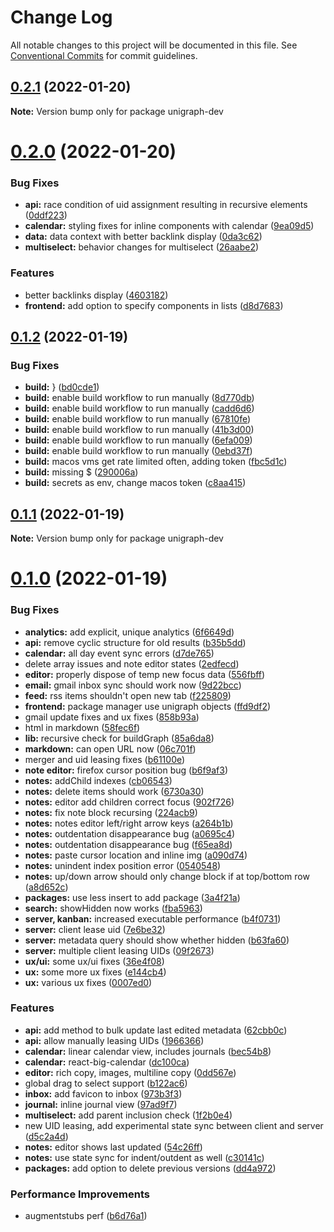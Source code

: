 # Change Log

All notable changes to this project will be documented in this file.
See [Conventional Commits](https://conventionalcommits.org) for commit guidelines.

## [0.2.1](https://github.com/TheExGenesis/unigraph-dev/compare/v0.2.0...v0.2.1) (2022-01-20)

**Note:** Version bump only for package unigraph-dev





# [0.2.0](https://github.com/TheExGenesis/unigraph-dev/compare/v0.1.2...v0.2.0) (2022-01-20)


### Bug Fixes

* **api:** race condition of uid assignment resulting in recursive elements ([0ddf223](https://github.com/TheExGenesis/unigraph-dev/commit/0ddf2230ac012fe6aeb5ccc9632cd53080a862a9))
* **calendar:** styling fixes for inline components with calendar ([9ea09d5](https://github.com/TheExGenesis/unigraph-dev/commit/9ea09d542ebf4943953c1b2b16c9e00c09fb7a9e))
* **data:** data context with better backlink display ([0da3c62](https://github.com/TheExGenesis/unigraph-dev/commit/0da3c6264be33c62e7346e4ff91e9fb48d976685))
* **multiselect:** behavior changes for multiselect ([26aabe2](https://github.com/TheExGenesis/unigraph-dev/commit/26aabe287556178569559f97b265e3a95bd0e28e))


### Features

* better backlinks display ([4603182](https://github.com/TheExGenesis/unigraph-dev/commit/460318271e48209b59290a5d9ec23c9d76faf2f5))
* **frontend:** add option to specify components in lists ([d8d7683](https://github.com/TheExGenesis/unigraph-dev/commit/d8d7683fedf65c5c8c697eeb214b40337de0f1f5))





## [0.1.2](https://github.com/TheExGenesis/unigraph-dev/compare/v0.1.1...v0.1.2) (2022-01-19)


### Bug Fixes

* **build:** } ([bd0cde1](https://github.com/TheExGenesis/unigraph-dev/commit/bd0cde1983fb553e9c6829f1c2f9f5c85a47382c))
* **build:** enable build workflow to run manually ([8d770db](https://github.com/TheExGenesis/unigraph-dev/commit/8d770dbb63571aea4d8059287ef2f4e597c665a1))
* **build:** enable build workflow to run manually ([cadd6d6](https://github.com/TheExGenesis/unigraph-dev/commit/cadd6d66cb43ab644ac820ba483afb68987328b1))
* **build:** enable build workflow to run manually ([67810fe](https://github.com/TheExGenesis/unigraph-dev/commit/67810fe57eb275aaed4fb9bb943b0aaf4945c383))
* **build:** enable build workflow to run manually ([41b3d00](https://github.com/TheExGenesis/unigraph-dev/commit/41b3d00417d3f6f027d43fce5fb99e8c029f68a6))
* **build:** enable build workflow to run manually ([6efa009](https://github.com/TheExGenesis/unigraph-dev/commit/6efa00936596184e7cb4b69db1a8484b49039df3))
* **build:** enable build workflow to run manually ([0ebd37f](https://github.com/TheExGenesis/unigraph-dev/commit/0ebd37f386729f0ec8d818b17a97c15b81001cb9))
* **build:** macos  vms get rate limited often, adding token ([fbc5d1c](https://github.com/TheExGenesis/unigraph-dev/commit/fbc5d1cdcb05a534b94c5877c99da0501b257855))
* **build:** missing $ ([290006a](https://github.com/TheExGenesis/unigraph-dev/commit/290006aa3291c0d7057faf5e9ed2a34f632a3d80))
* **build:** secrets as env, change macos token ([c8aa415](https://github.com/TheExGenesis/unigraph-dev/commit/c8aa41594b029e733f1f487d9c4bcb1cb492bc50))





## [0.1.1](https://github.com/TheExGenesis/unigraph-dev/compare/v0.1.0...v0.1.1) (2022-01-19)

**Note:** Version bump only for package unigraph-dev





# [0.1.0](https://github.com/TheExGenesis/unigraph-dev/compare/v0.0.1...v0.1.0) (2022-01-19)


### Bug Fixes

* **analytics:** add explicit, unique analytics ([6f6649d](https://github.com/TheExGenesis/unigraph-dev/commit/6f6649d8945de3886cd61e541a28cc9de14b21f9))
* **api:** remove cyclic structure for old results ([b35b5dd](https://github.com/TheExGenesis/unigraph-dev/commit/b35b5dd7950ed4ba021c971ace5c141bf3cd4539))
* **calendar:** all day event sync errors ([d7de765](https://github.com/TheExGenesis/unigraph-dev/commit/d7de76589961ba53d6dbe57bf7bba716794a0a28))
* delete array issues and note editor states ([2edfecd](https://github.com/TheExGenesis/unigraph-dev/commit/2edfecd498467b31e86777da7336cbc2379a32eb))
* **editor:** properly dispose of temp new focus data ([556fbff](https://github.com/TheExGenesis/unigraph-dev/commit/556fbff742b48e825eb5f379e37e33dc53130474))
* **email:** gmail inbox sync should work now ([9d22bcc](https://github.com/TheExGenesis/unigraph-dev/commit/9d22bcc4534bf1b28f9db9ec431229399e9c78d9))
* **feed:** rss items shouldn't open new tab ([f225809](https://github.com/TheExGenesis/unigraph-dev/commit/f225809fc033160cbfe29433147c16bd47e122c5))
* **frontend:** package manager use unigraph objects ([ffd9df2](https://github.com/TheExGenesis/unigraph-dev/commit/ffd9df23d7cdb16d433f3312ceaae494cb6a1d12))
* gmail update fixes and ux fixes ([858b93a](https://github.com/TheExGenesis/unigraph-dev/commit/858b93a137d4272f860914828543bf0271885741))
* html in markdown ([58fec6f](https://github.com/TheExGenesis/unigraph-dev/commit/58fec6f6b4dd31ba548a0939aa34dc4ab85b715f))
* **lib:** recursive check for buildGraph ([85a6da8](https://github.com/TheExGenesis/unigraph-dev/commit/85a6da8740959839468f1372768ca6349d3de8d0))
* **markdown:** can open URL now ([06c701f](https://github.com/TheExGenesis/unigraph-dev/commit/06c701f9ad445dd90b02b02d34250601cabc27a5))
* merger and uid leasing fixes ([b61100e](https://github.com/TheExGenesis/unigraph-dev/commit/b61100ed74bc32ee6844073c4bb050a9a4abe975))
* **note editor:** firefox cursor position bug ([b6f9af3](https://github.com/TheExGenesis/unigraph-dev/commit/b6f9af35c468dbc4f6f5e256f557d952c42aed3c))
* **notes:** addChild indexes ([cb06543](https://github.com/TheExGenesis/unigraph-dev/commit/cb06543bdf45a022731f371f19d12dac02db42cb))
* **notes:** delete items should work ([6730a30](https://github.com/TheExGenesis/unigraph-dev/commit/6730a30395cce4f16f7d5212774dbebb4310003d))
* **notes:** editor add children correct focus ([902f726](https://github.com/TheExGenesis/unigraph-dev/commit/902f72691ab104f4cf0091401a0d94662a9a4ad0))
* **notes:** fix note block recursing ([224acb9](https://github.com/TheExGenesis/unigraph-dev/commit/224acb904bfa3615b8170547a97024b276741406))
* **notes:** notes editor left/right arrow keys ([a264b1b](https://github.com/TheExGenesis/unigraph-dev/commit/a264b1bf8bb78be841ee52a5aec1b80656abfb37))
* **notes:** outdentation disappearance bug ([a0695c4](https://github.com/TheExGenesis/unigraph-dev/commit/a0695c4a1260ddc2778cbde5fb90dc1d6337aecf))
* **notes:** outdentation disappearance bug ([f65ea8d](https://github.com/TheExGenesis/unigraph-dev/commit/f65ea8d23f70b02f4c4589eebfa6661669965b8f))
* **notes:** paste cursor location and inline img ([a090d74](https://github.com/TheExGenesis/unigraph-dev/commit/a090d743a39df736a62714d1556f89b69c8df9b9))
* **notes:** unindent index position error ([0540548](https://github.com/TheExGenesis/unigraph-dev/commit/0540548b12f6bbbf287503d80069898ea13b452d))
* **notes:** up/down arrow should only change block if at top/bottom row ([a8d652c](https://github.com/TheExGenesis/unigraph-dev/commit/a8d652cd41ed3dcd7dbfd53a41fba672668a8c4a))
* **packages:** use less insert to add package ([3a4f21a](https://github.com/TheExGenesis/unigraph-dev/commit/3a4f21a76bf7627d9392ce92fbd5b497f0f13c23))
* **search:** showHidden now works ([fba5963](https://github.com/TheExGenesis/unigraph-dev/commit/fba5963866b3ced2c8267be3a93b140a45433815))
* **server, kanban:** increased executable performance ([b4f0731](https://github.com/TheExGenesis/unigraph-dev/commit/b4f0731dca1d94a6c909506b208f5ede47f86684))
* **server:** client lease uid ([7e6be32](https://github.com/TheExGenesis/unigraph-dev/commit/7e6be3252631c93357eef8fdcdaebee9538a1971))
* **server:** metadata query should show whether hidden ([b63fa60](https://github.com/TheExGenesis/unigraph-dev/commit/b63fa60c7d57c9eb504fe31e181539b198c80a0b))
* **server:** multiple client leasing UIDs ([09f2673](https://github.com/TheExGenesis/unigraph-dev/commit/09f2673d0112f28cae929383df494b5988bf0641))
* **ux/ui:** some ux/ui fixes ([36e4f08](https://github.com/TheExGenesis/unigraph-dev/commit/36e4f08a8eaad6f81352e086b99636cdce65bd99))
* **ux:** some more ux fixes ([e144cb4](https://github.com/TheExGenesis/unigraph-dev/commit/e144cb4b56387fe122b89247b92ab816bb2bc447))
* **ux:** various ux fixes ([0007ed0](https://github.com/TheExGenesis/unigraph-dev/commit/0007ed060b0bb1c96d81c5b55965b9aec3ef31ed))


### Features

* **api:** add method to bulk update last edited metadata ([62cbb0c](https://github.com/TheExGenesis/unigraph-dev/commit/62cbb0c6db9e69c984bb41ea201cc9ce19af972c))
* **api:** allow manually leasing UIDs ([1966366](https://github.com/TheExGenesis/unigraph-dev/commit/19663669ca30272acfce37bfcc25d4dd2746e14d))
* **calendar:** linear calendar view, includes journals ([bec54b8](https://github.com/TheExGenesis/unigraph-dev/commit/bec54b87641b1bf203f9b7d4c63f0226159c7db6))
* **calendar:** react-big-calendar ([dc100ca](https://github.com/TheExGenesis/unigraph-dev/commit/dc100caa25560aab55e63f1bf75efe97908c1f80))
* **editor:** rich copy, images, multiline copy ([0dd567e](https://github.com/TheExGenesis/unigraph-dev/commit/0dd567e84cadf61f22427bd21da3aa607bc45900))
* global drag to select support ([b122ac6](https://github.com/TheExGenesis/unigraph-dev/commit/b122ac6649e3cdba557ac0722e7a7ed9423fceb7))
* **inbox:** add favicon to inbox ([973b3f3](https://github.com/TheExGenesis/unigraph-dev/commit/973b3f372f6b7fabc699e2d3a478376287916c09))
* **journal:** inline journal view ([97ad9f7](https://github.com/TheExGenesis/unigraph-dev/commit/97ad9f7327386a0fa2ece56f030d6aadfe57c000))
* **multiselect:** add parent inclusion check ([1f2b0e4](https://github.com/TheExGenesis/unigraph-dev/commit/1f2b0e42f6fc38f4793fcfe67cda3711ce7ebfc3))
* new UID leasing, add experimental state sync between client and server ([d5c2a4d](https://github.com/TheExGenesis/unigraph-dev/commit/d5c2a4de9afe27bf1fc6272ead6cfd0367ddf549))
* **notes:** editor shows last updated ([54c26ff](https://github.com/TheExGenesis/unigraph-dev/commit/54c26ff869707097a6b4f8342cccf25759dd1376))
* **notes:** use state sync for indent/outdent as well ([c30141c](https://github.com/TheExGenesis/unigraph-dev/commit/c30141c2207af37123d1ff9945c177019781a573))
* **packages:** add option to delete previous versions ([dd4a972](https://github.com/TheExGenesis/unigraph-dev/commit/dd4a972f797ae966cb257b1cb760a3a6b31e81f5))


### Performance Improvements

* augmentstubs perf ([b6d76a1](https://github.com/TheExGenesis/unigraph-dev/commit/b6d76a1b42f81dc68af6ed131aca24dd06c5fe17))
